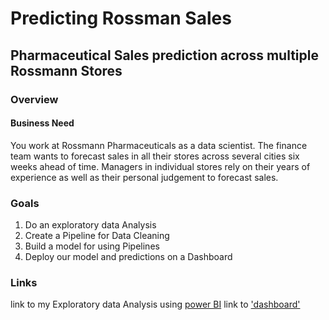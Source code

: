 # Predicting Rossman Sales


## Pharmaceutical Sales prediction across multiple Rossmann Stores

### Overview

#### Business Need

You work at Rossmann Pharmaceuticals as a data scientist. The finance team wants to forecast sales in all their stores across 
several cities six weeks ahead of time. Managers in individual stores rely on their years of experience as well as their 
personal judgement to forecast sales.

### Goals


1. Do an exploratory data Analysis
2. Create a Pipeline for Data Cleaning
3. Build a model for using Pipelines
4. Deploy our model and predictions on a Dashboard

 ### Links
 
 link to my Exploratory data Analysis using [power BI](https://app.powerbi.com/groups/me/reports/1316f6e0-969a-485a-9937-59c8a009f081?ctid=9efab21d-2914-4e0c-a000-744349f8676a)
 link to ['dashboard'](https://ross-dashboard.herokuapp.com)
